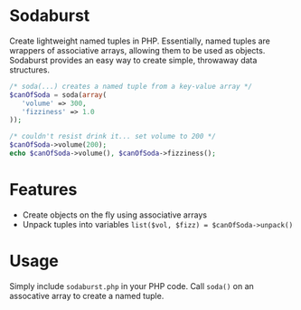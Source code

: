 Sodaburst
=========

Create lightweight named tuples in PHP. Essentially, named tuples are wrappers of associative arrays, 
allowing them to be used as objects. Sodaburst provides an easy way to create simple, throwaway data structures.

```php
/* soda(...) creates a named tuple from a key-value array */
$canOfSoda = soda(array(
   'volume' => 300,
   'fizziness' => 1.0
));

/* couldn't resist drink it... set volume to 200 */
$canOfSoda->volume(200);
echo $canOfSoda->volume(), $canOfSoda->fizziness();
```

Features
========
* Create objects on the fly using associative arrays
* Unpack tuples into variables ```list($vol, $fizz) = $canOfSoda->unpack()```

Usage
=====
Simply include ```sodaburst.php``` in your PHP code. Call ```soda()``` on an assocative array to create a named tuple.